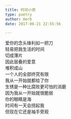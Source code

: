 ```yaml
---  
title: 时间小感  
type: poetry  
author: Herb  
date: 2017-06-21 22:55:56  

---  
```

爱你的念头锋利如一把刀  
轻易把我生活的时间  
切成薄片  
因此层叠的爱意  
堆积成山  
一个人的全部终究有限  
我从一开始就都给了你  
生锈是一种比腐败更可怕的消磨  
因为我从一开始就很脆弱  
你的眼睛是海  
时间有一天会捞起我  
但现在它还是袖手旁观